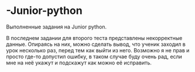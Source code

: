 # -Junior-python
Выполненные задания на Junior python.

В последнем задании для второго теста представлены некорректные данные. Опираясь на них, можно сделать вывод, что ученик заходил в урок несколько раз, перед тем как выйти из него.
Возможно я не прав и просто где-то допустил ошибку, в таком случае буду очень рад, если мне на неё укажут и подскажут как можно её исправить.
